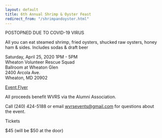 ```yaml
---
layout: default
title: 6th Annual Shrimp & Oyster Feast
redirect_from: "/shrimpandoyster.html"
---
```


<div class="row">
	<div class="col-sm-7">
<p>POSTOPNED DUE TO COVID-19 VIRUS
<p>All you can eat steamed shrimp, fried oysters, shucked raw oysters, honey ham & sides. Includes sodas & draft beer</p>

<p>Saturday, April 25, 2020 1PM - 5PM
<br />Wheaton Volunteer Rescue Squad
<br />Ballroom at Wheaton Glen
<br />2400 Arcola Ave.
<br />Wheaton, MD 20902</p>

<p><a href="{{ '/assets/files/2020_Shrimp_Oyster_Feast_Flyer.pdf' | relative_url }}" target="_blank">Event Flyer</a></p>

<p>All proceeds benefit WVRS via the Alumni Association.</p>
<p>Call (240) 424-5188 or email <a href="mailto:wvrsevents@gmail.com">
wvrsevents@gmail.com</a> for questions about the event.</p>
</div>
<div class="col-sm-5">
<div class="info info-small float-right"><div class="info-heading">Tickets</div><p>$45 (will be $50 at the door)</p>
<!--
<form target="paypal" action="https://www.paypal.com/cgi-bin/webscr" method="post" class="pay">
<input type="hidden" name="cmd" value="_s-xclick">
<input type="hidden" name="hosted_button_id" value="G4EWBM6FSW9TU">
<input type="image" src="https://www.paypalobjects.com/en_US/i/btn/btn_cart_LG.gif" border="0" name="submit" alt="PayPal - The safer, easier way to pay online!">
<img alt="" border="0" src="https://www.paypalobjects.com/en_US/i/scr/pixel.gif" width="1" height="1" hidden="" style="display: none !important;">
</form>
-->
</div>

